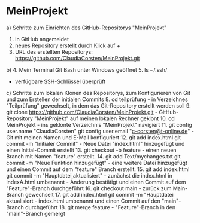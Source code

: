 # MeinProjekt
a) Schritte zum Einrichten des GitHub-Repositorys "MeinProjekt"
   1. in GitHub angemeldet
   2. neues Repository erstellt durch Klick auf +
   3. URL des erstellten Repositorys: https://github.com/ClaudiaCorsten/MeinProjekt.git

b) 4. Mein Terminal Git Bash unter Windows geöffnet
   5. ls ~/.ssh/
   - verfügbare SSH-Schlüssel überprüft

c) Schritte zum lokalen Klonen des Repositorys, zum Konfigurieren von Git und zum Erstellen der initialen Commits
   8. cd teilprüfung
      - in Verzeichnes "Teilprüfung" gewechselt, in dem das Git-Repository erstellt werden soll
   9. git clone https://github.com/ClaudiaCorsten/MeinProjekt.git
      - GitHub-Repository "MeinProjekt" auf meinen lokalen Rechner geklont
   10. cd MeinProjekt
       - ins geklonte Verzeichnis "MeinProjekt" navigiert
   11. git config user.name "ClaudiaCorsten"
       git config user.email "c-corsten@t-online.de"
       - Git mit meinen Namen und E-Mail konfiguriert
   12. git add index.html
       git commit -m "Initialer Commit"
       - Neue Datei "index.html" hinzugefügt und einen Initial-Commit erstellt
   13. git checkout -b feature
       - einen neuen Branch mit Namen "feature" erstellt.
   14. git add Text/mychanges.txt
       git commit -m "Neue Funktion hinzugefügt"
       - eine weitere Datei hinzugefügt und einen Commit auf dem "feature" Branch erstellt.
   15. git add index.html
       git commit -m "Hauptdatei aktualisiert"
       - zunächst die index.html in indexA.html umbenannt
       - Änderung bestätigt und einen Commit auf dem "Feature"-Branch durchgeführt
   16. git checkout main
       - zurück zum Main-Branch gewechselt
   17. git add index.html
       git commit -m "Hauptdatei aktualisiert
       - index.html umbenannt und einen Commit auf den "main"-Branch durchgeführt
   18. git merge feature
       - "Feature"-Branch in den "main"-Branch gemergt        
